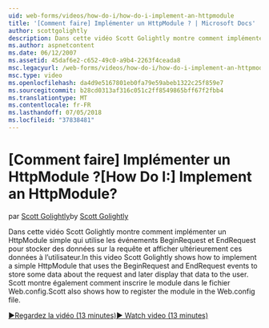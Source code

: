 ```yaml
---
uid: web-forms/videos/how-do-i/how-do-i-implement-an-httpmodule
title: '[Comment faire] Implémenter un HttpModule ? | Microsoft Docs'
author: scottgolightly
description: Dans cette vidéo Scott Golightly montre comment implémenter un HttpModule simple qui utilise les événements BeginRequest et EndRequest pour stocker des données sur la requête...
ms.author: aspnetcontent
ms.date: 06/12/2007
ms.assetid: 45daf6e2-c652-49c0-a9b4-2263f4ceada8
msc.legacyurl: /web-forms/videos/how-do-i/how-do-i-implement-an-httpmodule
msc.type: video
ms.openlocfilehash: da4d9e5167801eb0fa79e59abeb1322c25f859e7
ms.sourcegitcommit: b28cd0313af316c051c2ff8549865bff67f2fbb4
ms.translationtype: MT
ms.contentlocale: fr-FR
ms.lasthandoff: 07/05/2018
ms.locfileid: "37838481"
---
```

<a name="how-do-i-implement-an-httpmodule"></a><span data-ttu-id="a79e7-104">[Comment faire] Implémenter un HttpModule ?</span><span class="sxs-lookup"><span data-stu-id="a79e7-104">[How Do I:] Implement an HttpModule?</span></span>
====================
<span data-ttu-id="a79e7-105">par [Scott Golightly](https://github.com/scottgolightly)</span><span class="sxs-lookup"><span data-stu-id="a79e7-105">by [Scott Golightly](https://github.com/scottgolightly)</span></span>

<span data-ttu-id="a79e7-106">Dans cette vidéo Scott Golightly montre comment implémenter un HttpModule simple qui utilise les événements BeginRequest et EndRequest pour stocker des données sur la requête et afficher ultérieurement ces données à l’utilisateur.</span><span class="sxs-lookup"><span data-stu-id="a79e7-106">In this video Scott Golightly shows how to implement a simple HttpModule that uses the BeginRequest and EndRequest events to store some data about the request and later display that data to the user.</span></span> <span data-ttu-id="a79e7-107">Scott montre également comment inscrire le module dans le fichier Web.config.</span><span class="sxs-lookup"><span data-stu-id="a79e7-107">Scott also shows how to register the module in the Web.config file.</span></span>

[<span data-ttu-id="a79e7-108">&#9654;Regardez la vidéo (13 minutes)</span><span class="sxs-lookup"><span data-stu-id="a79e7-108">&#9654; Watch video (13 minutes)</span></span>](https://channel9.msdn.com/Blogs/ASP-NET-Site-Videos/how-do-i-implement-an-httpmodule)
